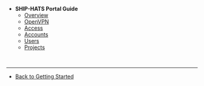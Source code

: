 - **SHIP-HATS Portal Guide**
  - [Overview](ship-hats-portal-overview)
  - [OpenVPN](set-up-open-vpn)
  - [Access](access-ship-hats-portal)
  - [Accounts](manage-account)
  - [Users](manage-users)
  - [Projects](manage-projects)
  
&nbsp;

---
  - [Back to Getting Started](ship-hats-overview)  